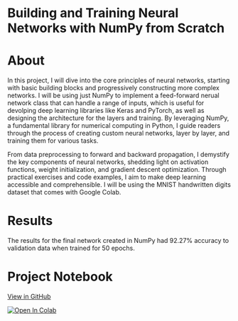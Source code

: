 # Building and Training Neural Networks with NumPy from Scratch

# About

In this project, I will dive into the core principles of neural networks, starting with basic building blocks and progressively constructing more complex networks. I will be using just NumPy to implement a feed-forward nerual network class that can handle a range of inputs, which is useful for devolping deep learning libraries like Keras and PyTorch, as well as designing the architecture for the layers and training. By leveraging NumPy, a fundamental library for numerical computing in Python, I guide readers through the process of creating custom neural networks, layer by layer, and training them for various tasks.

From data preprocessing to forward and backward propagation, I demystify the key components of neural networks, shedding light on activation functions, weight initialization, and gradient descent optimization. Through practical exercises and code examples, I aim to make deep learning accessible and comprehensible. I will be using the MNIST handwritten digits dataset that comes with Google Colab.

# Results

The results for the final network created in NumPy had 92.27% accuracy to validation data when trained for 50 epochs.

# Project Notebook

[View in GitHub](https://github.com/danplotkin/neural_network_numpy/blob/main/NeuralNetworkNumPy.ipynb)

[![Open In Colab](https://colab.research.google.com/assets/colab-badge.svg)](https://colab.research.google.com/github/danplotkin/neural_network_numpy/blob/main/NeuralNetworkNumPy.ipynb)

